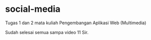 # social-media
Tugas 1 dan 2 mata kuliah Pengembangan Aplikasi Web (Multimedia)

Sudah selesai semua sampa video 11 Sir.
